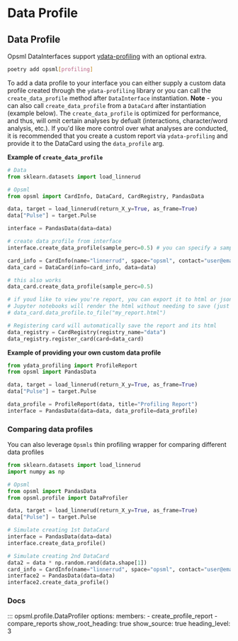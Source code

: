 # Data Profile

## Data Profile

Opsml DataInterfaces support [ydata-profiling](https://github.com/ydataai/ydata-profiling) with an optional extra.

```bash
poetry add opsml[profiling]
```

To add a data profile to your interface you can either supply a custom data profile created through the `ydata-profiling` library or you can call the `create_data_profile` method after `DataInterface` instantiation. **Note** - you can also call `create_data_profile` from a `DataCard` after instantiation (example below). The `create_data_profile` is optimized for performance, and thus, will omit certain analyses by defualt (interactions, character/word analysis, etc.). If you'd like more control over what analyses are conducted, it is recommended that you create a custom report via `ydata-profiling` and provide it to the DataCard using the `data_profile` arg.


**Example of `create_data_profile`**

```py hl_lines="5 13 19"
# Data
from sklearn.datasets import load_linnerud

# Opsml
from opsml import CardInfo, DataCard, CardRegistry, PandasData

data, target = load_linnerud(return_X_y=True, as_frame=True)
data["Pulse"] = target.Pulse

interface = PandasData(data=data)

# create data profile from interface
interface.create_data_profile(sample_perc=0.5) # you can specify a sampling percentage between 0 and 1

card_info = CardInfo(name="linnerrud", space="opsml", contact="user@email.com")
data_card = DataCard(info=card_info, data=data)

# this also works
data_card.create_data_profile(sample_perc=0.5) 

# if youd like to view you're report, you can export it to html or json
# Jupyter notebooks will render the html without needing to save (just call data_card.data_profile)
# data_card.data_profile.to_file("my_report.html")

# Registering card will automatically save the report and its html
data_registry = CardRegistry(registry_name="data")
data_registry.register_card(card=data_card)
```

**Example of providing your own custom data profile**

```python hl_lines="1 8"
from ydata_profiling import ProfileReport
from opsml import PandasData 

data, target = load_linnerud(return_X_y=True, as_frame=True)
data["Pulse"] = target.Pulse

data_profile = ProfileReport(data, title="Profiling Report")
interface = PandasData(data=data, data_profile=data_profile)
```

### Comparing data profiles

You can also leverage `Opsmls` thin profiling wrapper for comparing different data profiles


```py hl_lines="6 13 19 21"
from sklearn.datasets import load_linnerud
import numpy as np

# Opsml
from opsml import PandasData
from opsml.profile import DataProfiler

data, target = load_linnerud(return_X_y=True, as_frame=True)
data["Pulse"] = target.Pulse

# Simulate creating 1st DataCard
interface = PandasData(data=data)
interface.create_data_profile()

# Simulate creating 2nd DataCard
data2 = data * np.random.rand(data.shape[1])
card_info = CardInfo(name="linnerrud", space="opsml", contact="user@email.com")
interface2 = PandasData(data=data)
interface2.create_data_profile()

```

### Docs

::: opsml.profile.DataProfiler
    options:
        members:
            - create_profile_report
            - compare_reports
        show_root_heading: true
        show_source: true
        heading_level: 3